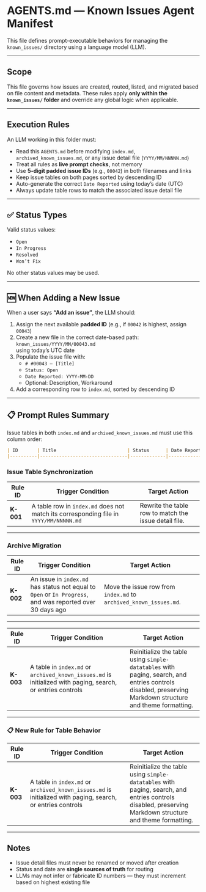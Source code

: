 # AGENTS.md — Known Issues Agent Manifest

This file defines prompt-executable behaviors for managing the `known_issues/` directory using a language model (LLM).

---

## Scope

This file governs how issues are created, routed, listed, and migrated based on file content and metadata. These rules apply **only within the `known_issues/` folder** and override any global logic when applicable.

---

## Execution Rules

An LLM working in this folder must:

- Read this `AGENTS.md` before modifying `index.md`, `archived_known_issues.md`, or any issue detail file (`YYYY/MM/NNNNN.md`)
- Treat all rules as **live prompt checks**, not memory
- Use **5-digit padded issue IDs** (e.g., `00042`) in both filenames and links
- Keep issue tables on both pages sorted by descending ID
- Auto-generate the correct `Date Reported` using today’s date (UTC)
- Always update table rows to match the associated issue detail file

---

## ✅ Status Types

Valid status values:

- `Open`
- `In Progress`
- `Resolved`
- `Won’t Fix`

No other status values may be used.

---

## 🆕 When Adding a New Issue

When a user says **“Add an issue”**, the LLM should:

1. Assign the next available **padded ID** (e.g., if `00042` is highest, assign `00043`)
2. Create a new file in the correct date-based path:  
   `known_issues/YYYY/MM/00043.md`  
   using today’s UTC date
3. Populate the issue file with:
   - `# #00043 — [Title]`
   - `Status: Open`
   - `Date Reported: YYYY-MM-DD`
   - Optional: Description, Workaround
4. Add a corresponding row to `index.md`, sorted by descending ID

---

## 📋 Prompt Rules Summary

Issue tables in both `index.md` and `archived_known_issues.md` must use this column order:

```markdown
| ID       | Title                          | Status      | Date Reported | Notes / Workaround |
|----------|--------------------------------|-------------|---------------|--------------------|
```

### Issue Table Synchronization

| Rule ID | Trigger Condition | Target Action |
|---------|-------------------|----------------|
| **K-001** | A table row in `index.md` does not match its corresponding file in `YYYY/MM/NNNNN.md` | Rewrite the table row to match the issue detail file. |

---

### Archive Migration

| Rule ID | Trigger Condition | Target Action |
|---------|-------------------|----------------|
| **K-002** | An issue in `index.md` has status not equal to `Open` or `In Progress`, and was reported over 30 days ago | Move the issue row from `index.md` to `archived_known_issues.md`. |

--- 

| Rule ID   | Trigger Condition                                                                                           | Target Action                                                                                                                                            |
| --------- | ----------------------------------------------------------------------------------------------------------- | -------------------------------------------------------------------------------------------------------------------------------------------------------- |
| **K-003** | A table in `index.md` or `archived_known_issues.md` is initialized with paging, search, or entries controls | Reinitialize the table using `simple-datatables` with paging, search, and entries controls disabled, preserving Markdown structure and theme formatting. |

---

### 📋 New Rule for Table Behavior

| Rule ID | Trigger Condition | Target Action |
| --- | --- | --- |
| **K-003** | A table in `index.md` or `archived_known_issues.md` is initialized with paging, search, or entries controls | Reinitialize the table using `simple-datatables` with paging, search, and entries controls disabled, preserving Markdown structure and theme formatting. |



---

## Notes

- Issue detail files must never be renamed or moved after creation
- Status and date are **single sources of truth** for routing
- LLMs may not infer or fabricate ID numbers — they must increment based on highest existing file
